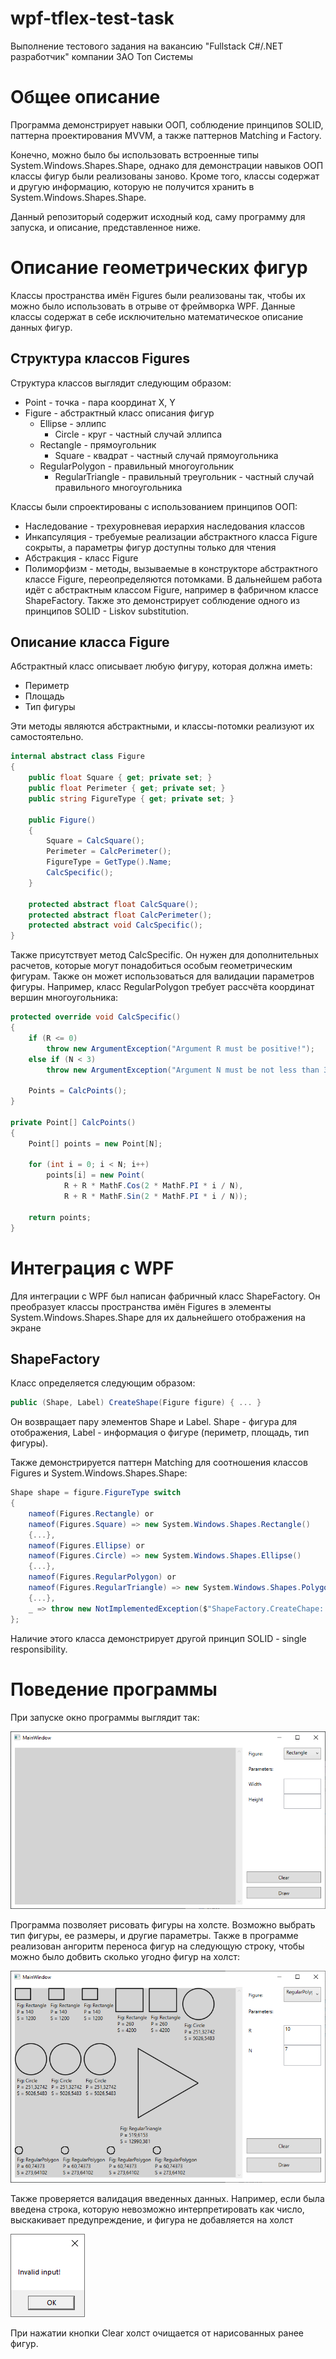# wpf-tflex-test-task
Выполнение тестового задания на вакансию "Fullstack C#/.NET разработчик" компании ЗАО Топ Системы
# Общее описание
Программа демонстрирует навыки ООП, соблюдение принципов SOLID, паттерна проектирования MVVM, а также паттернов Matching и Factory.

Конечно, можно было бы использовать встроенные типы System.Windows.Shapes.Shape, однако для демонстрации навыков ООП классы фигур были реализованы заново. Кроме того, классы содержат и другую информацию, которую не получится хранить в System.Windows.Shapes.Shape.

Данный репозиторый содержит исходный код, саму программу для запуска, и описание, представленное ниже.
# Описание геометрических фигур
Классы пространства имён Figures были реализованы так, чтобы их можно было использовать в отрыве от фреймворка WPF. Данные классы содержат в себе исключительно математическое описание данных фигур.
## Структура классов Figures
Структура классов выглядит следующим образом:

* Point - точка - пара координат X, Y
* Figure - абстрактный класс описания фигур
  * Ellipse - эллипс
    * Circle - круг - частный случай эллипса
  * Rectangle - прямоугольник
    * Square - квадрат - частный случай прямоугольника
  * RegularPolygon - правильный многоугольник
    * RegularTriangle - правильный треугольник - частный случай правильного многоугольника

Классы были спроектированы с использованием принципов ООП:
* Наследование - трехуровневая иерархия наследования классов
* Инкапсуляция - требуемые реализации абстрактного класса Figure сокрыты, а параметры фигур доступны только для чтения
* Абстракция - класс Figure
* Полиморфизм - методы, вызываемые в конструкторе абстрактного классе Figure, переопределяются потомками. В дальнейшем работа идёт с абстрактным классом Figure, например в фабричном классе ShapeFactory. Также это демонстрирует соблюдение одного из принципов SOLID - Liskov substitution.

## Описание класса Figure
Абстрактный класс описывает любую фигуру, которая должна иметь:
* Периметр
* Площадь
* Тип фигуры

Эти методы являются абстрактными, и классы-потомки реализуют их самостоятельно.

```csharp
internal abstract class Figure
{
    public float Square { get; private set; }
    public float Perimeter { get; private set; }
    public string FigureType { get; private set; }

    public Figure()
    {
        Square = CalcSquare();
        Perimeter = CalcPerimeter();
        FigureType = GetType().Name;
        CalcSpecific();
    }

    protected abstract float CalcSquare();
    protected abstract float CalcPerimeter();
    protected abstract void CalcSpecific();
}
```
Также присутствует метод CalcSpecific. Он нужен для дополнительных расчетов, которые могут понадобиться особым геометрическим фигурам. Также он может использоваться для валидации параметров фигуры. Например, класс RegularPolygon требует рассчёта координат вершин многоугольника:
```csharp
protected override void CalcSpecific()
{
    if (R <= 0)
        throw new ArgumentException("Argument R must be positive!");
    else if (N < 3)
        throw new ArgumentException("Argument N must be not less than 3! Polygon with 2 or less points does not exist");

    Points = CalcPoints();
}

private Point[] CalcPoints()
{
    Point[] points = new Point[N];

    for (int i = 0; i < N; i++)
        points[i] = new Point(
            R + R * MathF.Cos(2 * MathF.PI * i / N),
            R + R * MathF.Sin(2 * MathF.PI * i / N));

    return points;
}
```
# Интеграция с WPF
Для интеграции с WPF был написан фабричный класс ShapeFactory. Он преобразует классы пространства имён Figures в элементы System.Windows.Shapes.Shape для их дальнейшего отображения на экране
## ShapeFactory
Класс определяется следующим образом:
```csharp
public (Shape, Label) CreateShape(Figure figure) { ... }
```
Он возвращает пару элементов Shape и Label. Shape - фигура для отображения, Label - информация о фигуре (периметр, площадь, тип фигуры).

Также демонстрируется паттерн Matching для соотношения классов Figures и System.Windows.Shapes.Shape:
```csharp
Shape shape = figure.FigureType switch
{
    nameof(Figures.Rectangle) or
    nameof(Figures.Square) => new System.Windows.Shapes.Rectangle()
    {...},
    nameof(Figures.Ellipse) or
    nameof(Figures.Circle) => new System.Windows.Shapes.Ellipse()
    {...},
    nameof(Figures.RegularPolygon) or
    nameof(Figures.RegularTriangle) => new System.Windows.Shapes.Polygon()
    {...},
    _ => throw new NotImplementedException($"ShapeFactory.CreateChape: Passed figure type [{figure.FigureType}] not implemented")
};
```

Наличие этого класса демонстрирует другой принцип SOLID - single responsibility.
# Поведение программы
При запуске окно программы выглядит так:

![MainWindow](_images/Screenshot%202024-09-02%20183719.png)

Программа позволяет рисовать фигуры на холсте. Возможно выбрать тип фигуры, ее размеры, и другие параметры. Также в программе реализован ангоритм переноса фигур на следующую строку, чтобы можно было добвить сколько угодно фигур на холст:

![MainWindow](_images/Screenshot%202024-09-02%20183714.png)

Также проверяется валидация введенных данных. Например, если была введена строка, которую невозможно интерпретировать как число, выскакивает предупреждение, и фигура не добавляется на холст

![MainWindow](_images/Screenshot%202024-09-02%20184344.png)

При нажатии кнопки Clear холст очищается от нарисованных ранее фигур.

